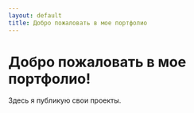 ```yaml
---
layout: default
title: Добро пожаловать в мое портфолио
---
```


# Добро пожаловать в мое портфолио!
Здесь я публикую свои проекты.
